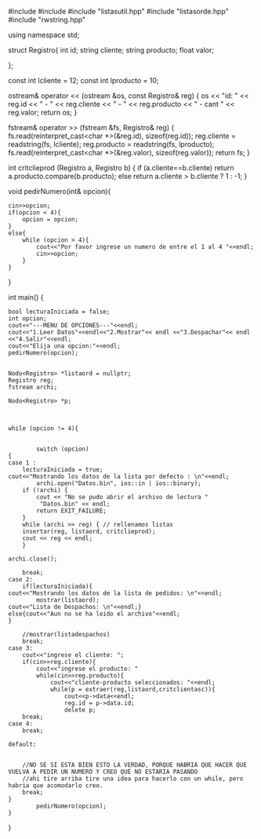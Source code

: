 #include <iostream>
#include <fstream>
#include "listasutil.hpp"
#include "listasorde.hpp"
#include "rwstring.hpp"

using namespace std;

struct Registro{
    int id;
    string cliente;
    string producto;
    float valor;

};

const int lcliente = 12;
const int lproducto = 10;



ostream& operator << (ostream &os, const Registro& reg)
{
	os << "id: " << reg.id << " - " << reg.cliente << " - " << reg.producto
	   << " - cant " << reg.valor;
	return os;
}

fstream& operator >> (fstream &fs, Registro& reg)
{
	fs.read(reinterpret_cast<char *>(&reg.id), sizeof(reg.id));
	reg.cliente = readstring(fs, lcliente);
	reg.producto = readstring(fs, lproducto);
	fs.read(reinterpret_cast<char *>(&reg.valor), sizeof(reg.valor));
	return fs;
}



int critclieprod (Registro a, Registro b)
{
    if (a.cliente==b.cliente)
        return a.producto.compare(b.producto);
    else
        return a.cliente > b.cliente ? 1 : -1;
} 


void pedirNumero(int& opcion){
	
	
	cin>>opcion;
	if(opcion < 4){
		opcion = opcion;
	}
	else{
		while (opcion > 4){		
			cout<<"Por favor ingrese un numero de entre el 1 al 4 "<<endl;
			cin>>opcion;
		}
	}
	
}

int main() {
	
	bool lecturaIniciada = false;
    int opcion;
	cout<<"---MENU DE OPCIONES---"<<endl;
	cout<<"1.Leer Datos"<<endl<<"2.Mostrar"<< endl <<"3.Despachar"<< endl <<"4.Salir"<<endl;
	cout<<"Elija una opcion:"<<endl;
	pedirNumero(opcion);
	
	
	Nodo<Registro> *listaord = nullptr;
	Registro reg;
    fstream archi;
	
	Nodo<Registro> *p;
	

	
	while (opcion != 4){

		
			switch (opcion)
	{
	case 1 :
		lecturaIniciada = true;
	cout<<"Mostrando los datos de la lista por defecto : \n"<<endl;
			archi.open("Datos.bin", ios::in | ios::binary);
		if (!archi) {
			cout << "No se pudo abrir el archivo de lectura "
		     "Datos.bin" << endl;
			return EXIT_FAILURE;
		}
		while (archi >> reg) { // rellenamos listas
		insertar(reg, listaord, critclieprod);
		cout << reg << endl;
		}
		
	archi.close();
	
		break;
	case 2:
		if(lecturaIniciada){
	cout<<"Mostrando los datos de la lista de pedidos: \n"<<endl;	
			mostrar(listaord);
	cout<<"Lista de Despachos: \n"<<endl;}
	else{cout<<"Aun no se ha leido el archivo"<<endl;
	}
	
		//mostrar(listadespachos)
		break;
	case 3:
		cout<<"ingrese el cliente: ";
	    if(cin>>reg.cliente){
	    	cout<<"ingrese el producto: "
	    	while(cin>>reg.producto){
	    		cout<<"cliente-producto seleccionados: "<<endl;
	    		while(p = extraer(reg,listaord,critclientasc)){
	    			cout<<p->data<<endl;
	    			reg.id = p->data.id;
	    			delete p;
		break;
	case 4:
		break;
	
	default:
	
		
		//NO SE SI ESTA BIEN ESTO LA VERDAD, PORQUE HABRIA QUE HACER QUE VUELVA A PEDIR UN NUMERO Y CREO QUE NO ESTARIA PASANDO
		//ahi tire arriba tire una idea para hacerlo con un while, pero habria que acomodarlo creo.
		break;
	}
			pedirNumero(opcion);
	}
}
